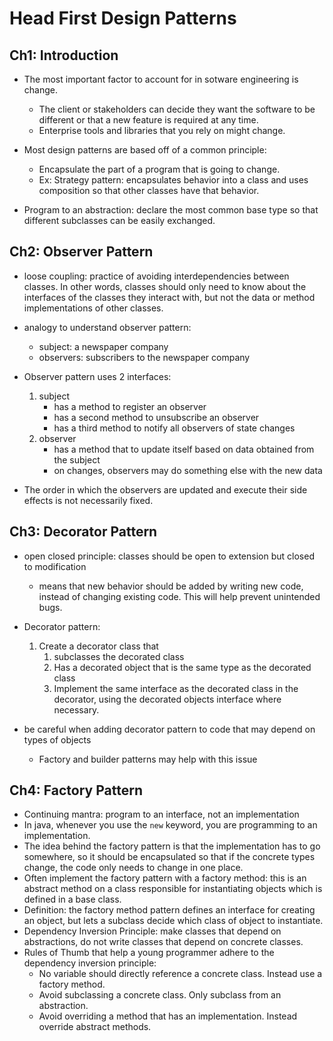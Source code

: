 # Head First Design Patterns

## Ch1: Introduction

- The most important factor to account for in sotware engineering is change.
    - The client or stakeholders can decide they want the software to be different or that a new feature is required at any time.
    - Enterprise tools and libraries that you rely on might change.

- Most design patterns are based off of a common principle:
    - Encapsulate the part of a program that is going to change.
    - Ex: Strategy pattern: encapsulates behavior into a class and uses composition so that other classes have that behavior.

- Program to an abstraction: declare the most common base type so that different subclasses can be easily exchanged.


## Ch2: Observer Pattern

- loose coupling: practice of avoiding interdependencies between classes. In other words, classes should only need to know about the interfaces of the classes they interact with, but not the data or method implementations of other classes.

- analogy to understand observer pattern:
    - subject: a newspaper company
    - observers: subscribers to the newspaper company

- Observer pattern uses 2 interfaces:
    1. subject
        - has a method to register an observer
        - has a second method to unsubscribe an observer
        - has a third method to notify all observers of state changes
    1. observer
        - has a method that to update itself based on data obtained from the subject
        - on changes, observers may do something else with the new data

- The order in which the observers are updated and execute their side effects is not necessarily fixed.

## Ch3: Decorator Pattern

- open closed principle: classes should be open to extension but closed to modification
    - means that new behavior should be added by writing new code, instead of changing existing code. This will help prevent unintended bugs.

- Decorator pattern:
    1. Create a decorator class that
        1. subclasses the decorated class
        1. Has a decorated object that is the same type as the decorated class
        1. Implement the same interface as the decorated class in the decorator, using the decorated objects interface where necessary.

- be careful when adding decorator pattern to code that may depend on types of objects
    - Factory and builder patterns may help with this issue


## Ch4: Factory Pattern

- Continuing mantra: program to an interface, not an implementation
- In java, whenever you use the `new` keyword, you are programming to an implementation.
- The idea behind the factory pattern is that the implementation has to go somewhere, so it should be encapsulated so that if the concrete types change, the code only needs to change in one place.
- Often implement the factory pattern with a factory method: this is an abstract method on a class responsible for instantiating objects which is defined in a base class.
- Definition: the factory method pattern defines an interface for creating an object, but lets a subclass decide which class of object to instantiate.
- Dependency Inversion Principle: make classes that depend on abstractions, do not write classes that depend on concrete classes.
- Rules of Thumb that help a young programmer adhere to the dependency inversion principle:
    - No variable should directly reference a concrete class. Instead use a factory method.
    - Avoid subclassing a concrete class. Only subclass from an abstraction.
    - Avoid overriding a method that has an implementation. Instead override abstract methods.